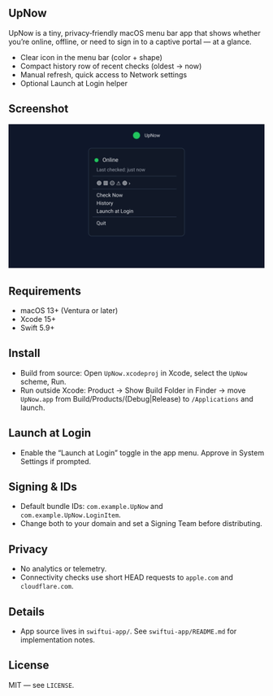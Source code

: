 ## UpNow

UpNow is a tiny, privacy‑friendly macOS menu bar app that shows whether you’re online, offline, or need to sign in to a captive portal — at a glance.

- Clear icon in the menu bar (color + shape)
- Compact history row of recent checks (oldest → now)
- Manual refresh, quick access to Network settings
- Optional Launch at Login helper

## Screenshot
![UpNow menu](docs/screenshot.svg)

## Requirements
- macOS 13+ (Ventura or later)
- Xcode 15+
- Swift 5.9+

## Install
- Build from source: Open `UpNow.xcodeproj` in Xcode, select the `UpNow` scheme, Run.
- Run outside Xcode: Product → Show Build Folder in Finder → move `UpNow.app` from Build/Products/(Debug|Release) to `/Applications` and launch.

## Launch at Login
- Enable the “Launch at Login” toggle in the app menu. Approve in System Settings if prompted.

## Signing & IDs
- Default bundle IDs: `com.example.UpNow` and `com.example.UpNow.LoginItem`.
- Change both to your domain and set a Signing Team before distributing.

## Privacy
- No analytics or telemetry.
- Connectivity checks use short HEAD requests to `apple.com` and `cloudflare.com`.

## Details
- App source lives in `swiftui-app/`. See `swiftui-app/README.md` for implementation notes.

## License
MIT — see `LICENSE`.
